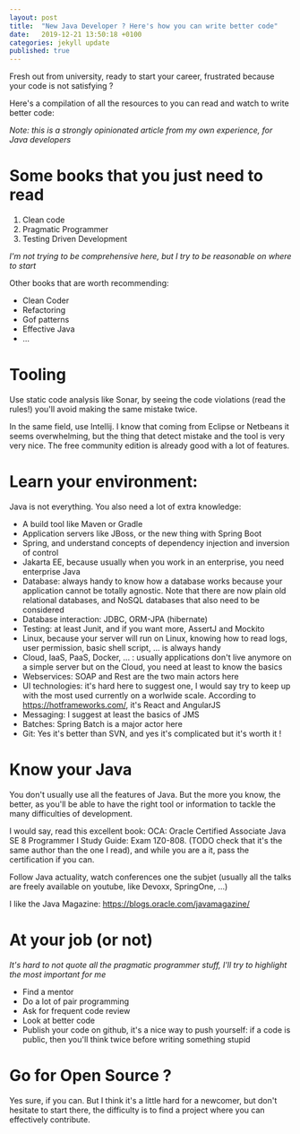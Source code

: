 ```yaml
---
layout: post
title:  "New Java Developer ? Here's how you can write better code"
date:   2019-12-21 13:50:18 +0100
categories: jekyll update
published: true
---
```


Fresh out from university, ready to start your career, frustrated because your code is not satisfying ? 

Here's a compilation of all the resources to you can read and watch to write better code:

_Note: this is a strongly opinionated article from my own experience, for Java developers_

# Some books that you just need to read

1. Clean code
2. Pragmatic Programmer
3. Testing Driven Development

_I'm not trying to be comprehensive here, but I try to be reasonable on where to start_

Other books that are worth recommending:
* Clean Coder
* Refactoring
* Gof patterns
* Effective Java
* ...

# Tooling
Use static code analysis like Sonar, by seeing the code violations (read the rules!) you'll avoid making the same mistake twice.

In the same field, use Intellij. I know that coming from Eclipse or Netbeans it seems overwhelming, but the thing that detect mistake 
and the tool is very very nice. The free community edition is already good with a lot of features.

# Learn your environment: 
 Java is not everything. You also need a lot of extra knowledge:
 
 * A build tool like Maven or Gradle
 * Application servers like JBoss, or the new thing with Spring Boot
 * Spring, and understand concepts of dependency injection and inversion of control
 * Jakarta EE, because usually when you work in an enterprise, you need enterprise Java
 * Database: always handy to know how a database works because your application cannot be totally agnostic. Note that there
 are now plain old relational databases, and NoSQL databases that also need to be considered 
 * Database interaction: JDBC, ORM-JPA (hibernate)
 * Testing: at least Junit, and if you want more, AssertJ and Mockito 
 * Linux, because your server will run on Linux, knowing how to read logs, user permission, basic shell script, ... 
 is always handy
 * Cloud, IaaS, PaaS, Docker, ... : usually applications don't live anymore on a simple server but on the Cloud, you need
 at least to know the basics
 * Webservices: SOAP and Rest are the two main actors here
 * UI technologies: it's hard here to suggest one, I would say try to keep up with the most used currently on a worlwide scale. 
 According to https://hotframeworks.com/, it's React and AngularJS 
 * Messaging: I suggest at least the basics of JMS 
 * Batches: Spring Batch is a major actor here
 * Git: Yes it's better than SVN, and yes it's complicated but it's worth it !
 
# Know your Java
 
 You don't usually use all the features of Java. But the more you know, the better, as you'll be able to have the right tool
 or information to tackle the many difficulties of development.
 
 I would say, read this excellent book: OCA: Oracle Certified Associate Java SE 8 Programmer I Study Guide: Exam 1Z0-808.  (TODO check that
 it's the same author than the one I read), and while you are a it, pass the certification if you can.
 
 Follow Java actuality, watch conferences one the subjet (usually all the talks are freely available on youtube, like Devoxx, SpringOne, ...)
 
 I like the Java Magazine: https://blogs.oracle.com/javamagazine/

# At your job (or not)
_It's hard to not quote all the pragmatic programmer stuff, I'll try to highlight the most important for me_

* Find a mentor
* Do a lot of pair programming
* Ask for frequent code review
* Look at better code 
* Publish your code on github, it's a nice way to push yourself: if a code is public, then you'll think twice before writing
something stupid

# Go for Open Source ?
Yes sure, if you can. But I think it's a little hard for a newcomer, but don't hesitate to start there, the difficulty is 
to find a project where you can effectively contribute.


